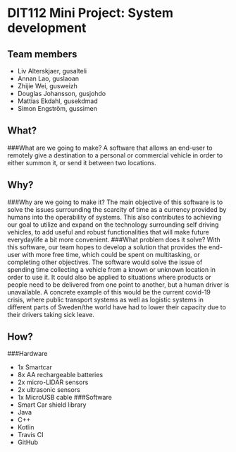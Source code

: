 # DIT112 Mini Project: System development
## Team members
- Liv Alterskjaer, gusalteli
- Annan Lao, guslaoan
- Zhijie Wei, gusweizh
- Douglas Johansson, gusjohdo
- Mattias Ekdahl, gusekdmad
- Simon Engström, gussimen
## What?
###What are we going to make?
A software that allows an end-user to remotely give a destination to a personal or commercial vehicle in order to either summon it, or send it between two locations.
## Why?
###Why are we going to make it?
The main objective of this software is to solve the issues surrounding the scarcity of time as a currency provided by humans into the operability of systems.
This also contributes to achieving our goal to utilize and expand on the technology surrounding self driving vehicles, to add useful and robust functionalities that will make future everydaylife a bit more convenient.
###What problem does it solve?
With this software, our team hopes to develop a solution that provides the end-user with more free time, which could be spent on multitasking, or completing other objectives.
The software would solve the issue of spending time collecting a vehicle from a known or unknown location in order to use it. It could also be applied to situations where products or people need to be delivered from one point to another, but a human driver is unavailable.
A concrete example of this would be the current covid-19 crisis, where public transport systems as well as logistic systems in different parts of Sweden/the world have had to lower their capacity due to their drivers taking sick leave.
## How?
###Hardware
- 1x Smartcar
- 8x AA rechargeable batteries
- 2x micro-LIDAR sensors
- 2x ultrasonic sensors
- 1x MicroUSB cable
###Software
- Smart Car shield library
- Java
- C++
- Kotlin
- Travis CI
- GitHub

